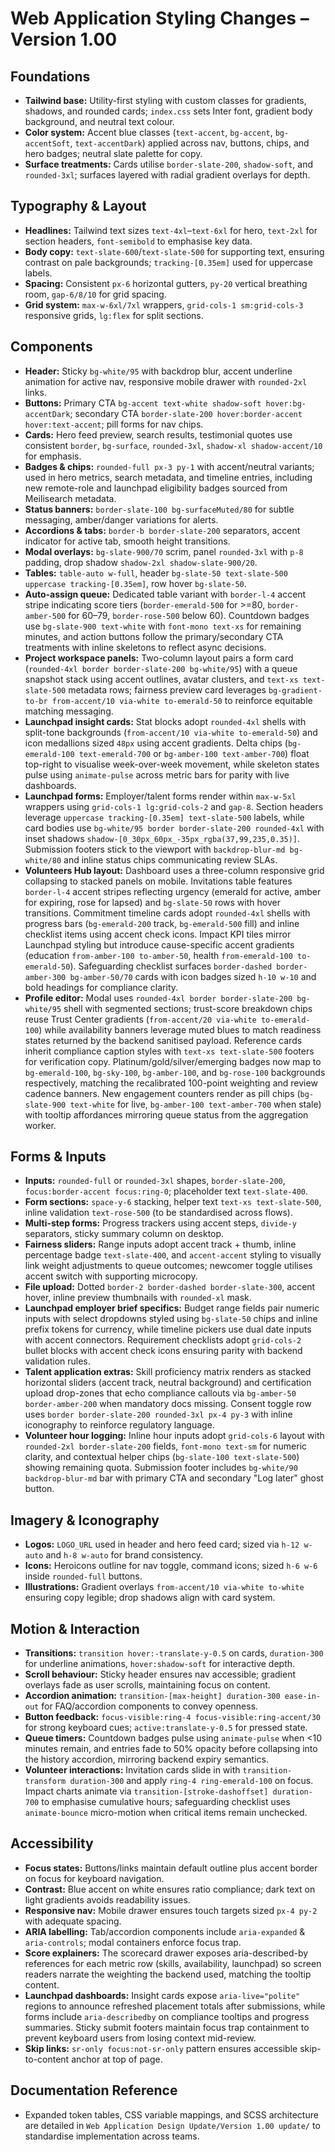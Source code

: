 # Web Application Styling Changes – Version 1.00

## Foundations
- **Tailwind base:** Utility-first styling with custom classes for gradients, shadows, and rounded cards; `index.css` sets Inter font, gradient body background, and neutral text colour.
- **Color system:** Accent blue classes (`text-accent`, `bg-accent`, `bg-accentSoft`, `text-accentDark`) applied across nav, buttons, chips, and hero badges; neutral slate palette for copy.
- **Surface treatments:** Cards utilise `border-slate-200`, `shadow-soft`, and `rounded-3xl`; surfaces layered with radial gradient overlays for depth.

## Typography & Layout
- **Headlines:** Tailwind text sizes `text-4xl`–`text-6xl` for hero, `text-2xl` for section headers, `font-semibold` to emphasise key data.
- **Body copy:** `text-slate-600`/`text-slate-500` for supporting text, ensuring contrast on pale backgrounds; `tracking-[0.35em]` used for uppercase labels.
- **Spacing:** Consistent `px-6` horizontal gutters, `py-20` vertical breathing room, `gap-6/8/10` for grid spacing.
- **Grid system:** `max-w-6xl/7xl` wrappers, `grid-cols-1 sm:grid-cols-3` responsive grids, `lg:flex` for split sections.

## Components
- **Header:** Sticky `bg-white/95` with backdrop blur, accent underline animation for active nav, responsive mobile drawer with `rounded-2xl` links.
- **Buttons:** Primary CTA `bg-accent text-white shadow-soft hover:bg-accentDark`; secondary CTA `border-slate-200 hover:border-accent hover:text-accent`; pill forms for nav chips.
- **Cards:** Hero feed preview, search results, testimonial quotes use consistent `border`, `bg-surface`, `rounded-3xl`, `shadow-xl shadow-accent/10` for emphasis.
- **Badges & chips:** `rounded-full px-3 py-1` with accent/neutral variants; used in hero metrics, search metadata, and timeline entries, including new remote-role and launchpad eligibility badges sourced from Meilisearch metadata.
- **Status banners:** `border-slate-100 bg-surfaceMuted/80` for subtle messaging, amber/danger variations for alerts.
- **Accordions & tabs:** `border-b border-slate-200` separators, accent indicator for active tab, smooth height transitions.
- **Modal overlays:** `bg-slate-900/70` scrim, panel `rounded-3xl` with `p-8` padding, drop shadow `shadow-2xl shadow-slate-900/20`.
- **Tables:** `table-auto w-full`, header `bg-slate-50 text-slate-500 uppercase tracking-[0.35em]`, row hover `bg-slate-50`.
- **Auto-assign queue:** Dedicated table variant with `border-l-4` accent stripe indicating score tiers (`border-emerald-500` for >=80, `border-amber-500` for 60–79, `border-rose-500` below 60). Countdown badges use `bg-slate-900 text-white` with `font-mono text-xs` for remaining minutes, and action buttons follow the primary/secondary CTA treatments with inline skeletons to reflect async decisions.
- **Project workspace panels:** Two-column layout pairs a form card (`rounded-4xl border border-slate-200 bg-white/95`) with a queue snapshot stack using accent outlines, avatar clusters, and `text-xs text-slate-500` metadata rows; fairness preview card leverages `bg-gradient-to-br from-accent/10 via-white to-emerald-50` to reinforce equitable matching messaging.
- **Launchpad insight cards:** Stat blocks adopt `rounded-4xl` shells with split-tone backgrounds (`from-accent/10 via-white to-emerald-50`) and icon medallions sized `48px` using accent gradients. Delta chips (`bg-emerald-100 text-emerald-700` or `bg-amber-100 text-amber-700`) float top-right to visualise week-over-week movement, while skeleton states pulse using `animate-pulse` across metric bars for parity with live dashboards.
- **Launchpad forms:** Employer/talent forms render within `max-w-5xl` wrappers using `grid-cols-1 lg:grid-cols-2` and `gap-8`. Section headers leverage `uppercase tracking-[0.35em] text-slate-500` labels, while card bodies use `bg-white/95 border border-slate-200 rounded-4xl` with inset shadows `shadow-[0_30px_60px_-35px_rgba(37,99,235,0.35)]`. Submission footers stick to the viewport with `backdrop-blur-md bg-white/80` and inline status chips communicating review SLAs.
- **Volunteers Hub layout:** Dashboard uses a three-column responsive grid collapsing to stacked panels on mobile. Invitations table features `border-l-4` accent stripes reflecting urgency (emerald for active, amber for expiring, rose for lapsed) and `bg-slate-50` rows with hover transitions. Commitment timeline cards adopt `rounded-4xl` shells with progress bars (`bg-emerald-200` track, `bg-emerald-500` fill) and inline checklist items using accent check icons. Impact KPI tiles mirror Launchpad styling but introduce cause-specific accent gradients (education `from-amber-100 to-amber-50`, health `from-emerald-100 to-emerald-50`). Safeguarding checklist surfaces `border-dashed border-amber-300 bg-amber-50/70` cards with icon badges sized `h-10 w-10` and bold headings for compliance clarity.
- **Profile editor:** Modal uses `rounded-4xl border border-slate-200 bg-white/95` shell with segmented sections; trust-score breakdown chips reuse Trust Center gradients (`from-accent/20 via-white to-emerald-100`) while availability banners leverage muted blues to match readiness states returned by the backend sanitised payload. Reference cards inherit compliance caption styles with `text-xs text-slate-500` footers for verification copy. Platinum/gold/silver/emerging badges now map to `bg-emerald-100`, `bg-sky-100`, `bg-amber-100`, and `bg-rose-100` backgrounds respectively, matching the recalibrated 100-point weighting and review cadence banners. New engagement counters render as pill chips (`bg-slate-900 text-white` for live, `bg-amber-100 text-amber-700` when stale) with tooltip affordances mirroring queue status from the aggregation worker.

## Forms & Inputs
- **Inputs:** `rounded-full` or `rounded-3xl` shapes, `border-slate-200`, `focus:border-accent focus:ring-0`; placeholder text `text-slate-400`.
- **Form sections:** `space-y-6` stacking, helper text `text-xs text-slate-500`, inline validation `text-rose-500` (to be standardised across flows).
- **Multi-step forms:** Progress trackers using accent steps, `divide-y` separators, sticky summary column on desktop.
- **Fairness sliders:** Range inputs adopt accent track + thumb, inline percentage badge `text-slate-400`, and `accent-accent` styling to visually link weight adjustments to queue outcomes; newcomer toggle utilises accent switch with supporting microcopy.
- **File upload:** Dotted `border-2 border-dashed border-slate-300`, accent hover, inline preview thumbnails with `rounded-xl` mask.
- **Launchpad employer brief specifics:** Budget range fields pair numeric inputs with select dropdowns styled using `bg-slate-50` chips and inline prefix tokens for currency, while timeline pickers use dual date inputs with accent connectors. Requirement checklists adopt `grid-cols-2` bullet blocks with accent check icons ensuring parity with backend validation rules.
- **Talent application extras:** Skill proficiency matrix renders as stacked horizontal sliders (accent track, neutral background) and certification upload drop-zones that echo compliance callouts via `bg-amber-50 border-amber-200` when mandatory docs missing. Consent toggle row uses `border border-slate-200 rounded-3xl px-4 py-3` with inline iconography to reinforce regulatory language.
- **Volunteer hour logging:** Inline hour inputs adopt `grid-cols-6` layout with `rounded-2xl border-slate-200` fields, `font-mono text-sm` for numeric clarity, and contextual helper chips (`bg-slate-100 text-slate-500`) showing remaining quota. Submission footer includes `bg-white/90 backdrop-blur-md` bar with primary CTA and secondary "Log later" ghost button.

## Imagery & Iconography
- **Logos:** `LOGO_URL` used in header and hero feed card; sized via `h-12 w-auto` and `h-8 w-auto` for brand consistency.
- **Icons:** Heroicons outline for nav toggle, command icons; sized `h-6 w-6` inside `rounded-full` buttons.
- **Illustrations:** Gradient overlays `from-accent/10 via-white to-white` ensuring copy legible; drop shadows align with card system.

## Motion & Interaction
- **Transitions:** `transition hover:-translate-y-0.5` on cards, `duration-300` for underline animations, `hover:shadow-soft` for interactive depth.
- **Scroll behaviour:** Sticky header ensures nav accessible; gradient overlays fade as user scrolls, maintaining focus on content.
- **Accordion animation:** `transition-[max-height] duration-300 ease-in-out` for FAQ/accordion components to convey openness.
- **Button feedback:** `focus-visible:ring-4 focus-visible:ring-accent/30` for strong keyboard cues; `active:translate-y-0.5` for pressed state.
- **Queue timers:** Countdown badges pulse using `animate-pulse` when <10 minutes remain, and entries fade to 50% opacity before collapsing into the history accordion, mirroring backend expiry semantics.
- **Volunteer interactions:** Invitation cards slide in with `transition-transform duration-300` and apply `ring-4 ring-emerald-100` on focus. Impact charts animate via `transition-[stroke-dashoffset] duration-700` to emphasise cumulative hours; safeguarding checklist uses `animate-bounce` micro-motion when critical items remain unchecked.

## Accessibility
- **Focus states:** Buttons/links maintain default outline plus accent border on focus for keyboard navigation.
- **Contrast:** Blue accent on white ensures ratio compliance; dark text on light gradients avoids readability issues.
- **Responsive nav:** Mobile drawer ensures touch targets sized `px-4 py-2` with adequate spacing.
- **ARIA labelling:** Tab/accordion components include `aria-expanded` & `aria-controls`; modal containers enforce focus trap.
- **Score explainers:** The scorecard drawer exposes aria-described-by references for each metric row (skills, availability, launchpad) so screen readers narrate the weighting the backend used, matching the tooltip content.
- **Launchpad dashboards:** Insight cards expose `aria-live="polite"` regions to announce refreshed placement totals after submissions, while forms include `aria-describedby` on compliance tooltips and progress summaries. Sticky submit footers maintain focus trap containment to prevent keyboard users from losing context mid-review.
- **Skip links:** `sr-only focus:not-sr-only` pattern ensures accessible skip-to-content anchor at top of page.

## Documentation Reference
- Expanded token tables, CSS variable mappings, and SCSS architecture are detailed in `Web Application Design Update/Version 1.00 update/` to standardise implementation across teams.
